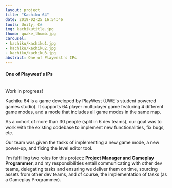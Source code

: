 ```yaml
---
layout: project
title: "Kachiku 64"
date: 2019-02-25 16:54:46
tools: Unity, C#
img: kachikutitle.jpg
thumb: quake_thumb.jpg
carousel:
- kachiku/kachiku1.jpg
- kachiku/kachiku2.jpg
- kachiku/kachiku3.jpg
abstract: One of Playwest's IPs
---
```

#### One of Playwest's IPs
<br>
Work in progress!

Kachiku 64 is a game developed by PlayWest (UWE's student powered games studio). It supports 64 player multiplayer game featuring 4 different game modes, and a mode that includes all game modes in the same map.

As a cohort of more than 30 people (split in 6 dev teams), our goal was to work with the existing codebase to implement new functionalities, fix bugs, etc.

Our team was given the tasks of implementing a new game mode, a new power-up, and fixing the level editor tool.

I'm fulfilling two roles for this project: <b>Project Manager and Gameplay Programmer</b>, and my responsibilities entail communicating with other dev teams, delegating tasks and ensuring we deliver them on time, sourcing assets from other dev teams, and of course, the implementation of tasks (as a Gameplay Programmer).  
